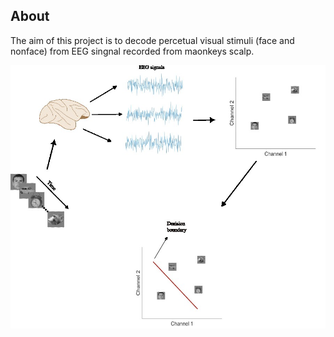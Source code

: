 ## About 
The aim of this project is to decode percetual visual stimuli (face and nonface) from EEG singnal recorded from maonkeys scalp.


![Decoding perceptual stimuli from EEG signal](https://github.com/MiladQolami/EEG_Decoding/blob/main/EEG%20Decoding.jpg)
